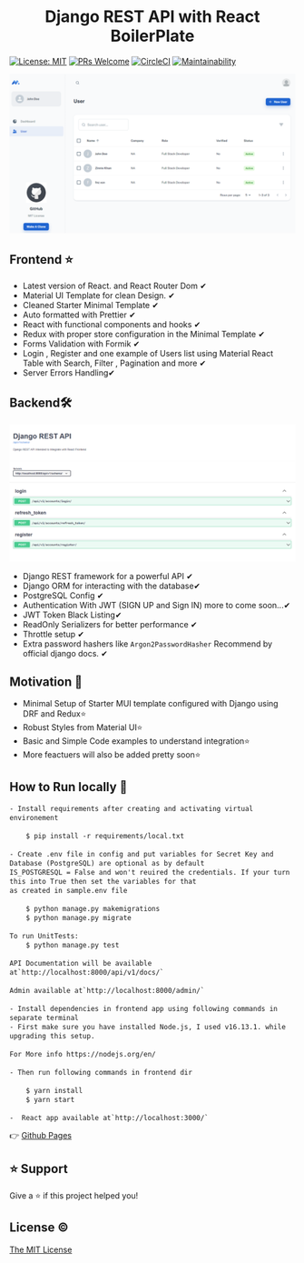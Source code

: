 <h1 align="center">Django REST API with React BoilerPlate</h1>


[![License: MIT](https://img.shields.io/badge/License-MIT-blue.svg)](https://opensource.org/licenses/MIT)
[![PRs Welcome](https://img.shields.io/badge/PRs-welcome-brightgreen.svg?style=flat-square)](http://makeapullrequest.com)
[![CircleCI](https://circleci.com/gh/faisalnazik/Django-REST-Framework-React-BoilerPlate/tree/master.svg?style=svg)](https://circleci.com/gh/faisalnazik/Django-REST-Framework-React-BoilerPlate/tree/master)
[![Maintainability](https://api.codeclimate.com/v1/badges/1dc1d840640dad52e38f/maintainability)](https://codeclimate.com/github/faisalnazik/Django-REST-Framework-React-BoilerPlate/maintainability)

![](image/README/1650208713974.png)

## Frontend ⭐

- Latest version of React. and React Router Dom ✔
- Material UI Template for clean Design. ✔
- Cleaned Starter Minimal Template ✔
- Auto formatted with Prettier ✔
- React with functional components and hooks ✔
- Redux with proper store configuration in the Minimal Template ✔
- Forms Validation with Formik ✔
- Login , Register and one example of Users list using Material React Table with Search, Filter , Pagination and more ✔
- Server Errors Handling✔

## Backend🛠

![](image/README/1650278750325.png)

- Django REST framework for a powerful API ✔
- Django ORM for interacting with the database✔
- PostgreSQL Config ✔
- Authentication With JWT (SIGN UP and Sign IN) more to come soon...✔
- JWT Token Black Listing✔
- ReadOnly Serializers for better performance ✔
- Throttle setup ✔
- Extra password hashers like `Argon2PasswordHasher` Recommend by official django docs. ✔

## Motivation 🎯

- Minimal Setup of Starter MUI template configured with Django using DRF and Redux⭐
- Robust Styles from Material UI⭐
- Basic and Simple Code examples to understand integration⭐
- More feactuers will also be added pretty soon⭐

## How to Run locally 🚀

    - Install requirements after creating and activating virtual environement

        $ pip install -r requirements/local.txt

    - Create .env file in config and put variables for Secret Key and Database (PostgreSQL) are optional as by default
    IS_POSTGRESQL = False and won't reuired the credentials. If your turn this into True then set the variables for that
    as created in sample.env file

        $ python manage.py makemigrations
        $ python manage.py migrate

    To run UnitTests:
        $ python manage.py test

    API Documentation will be available at`http://localhost:8000/api/v1/docs/`

    Admin available at`http://localhost:8000/admin/`

    - Install dependencies in frontend app using following commands in separate terminal
    - First make sure you have installed Node.js, I used v16.13.1. while upgrading this setup.

    For More info https://nodejs.org/en/

    - Then run following commands in frontend dir

        $ yarn install
        $ yarn start

    -  React app available at`http://localhost:3000/`


👉 [Github Pages](https://faisalnazik.github.io/Django-REST-Framework-React-BoilerPlate/)

## ⭐️ Support

Give a ⭐️ if this project helped you!

## License ©

[The MIT License](LICENSE)
